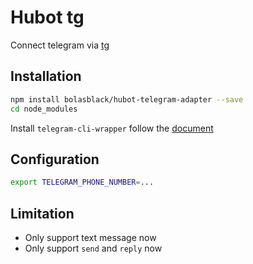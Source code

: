 # Hubot tg

Connect telegram via [tg](https://github.com/vysheng/tg)

## Installation

```bash
npm install bolasblack/hubot-telegram-adapter --save
cd node_modules
```

Install `telegram-cli-wrapper` follow the [document](https://github.com/bolasblack/telegram-cli-wrapper#installation)

## Configuration

```bash
export TELEGRAM_PHONE_NUMBER=...
```

## Limitation

* Only support text message now
* Only support `send` and `reply` now
